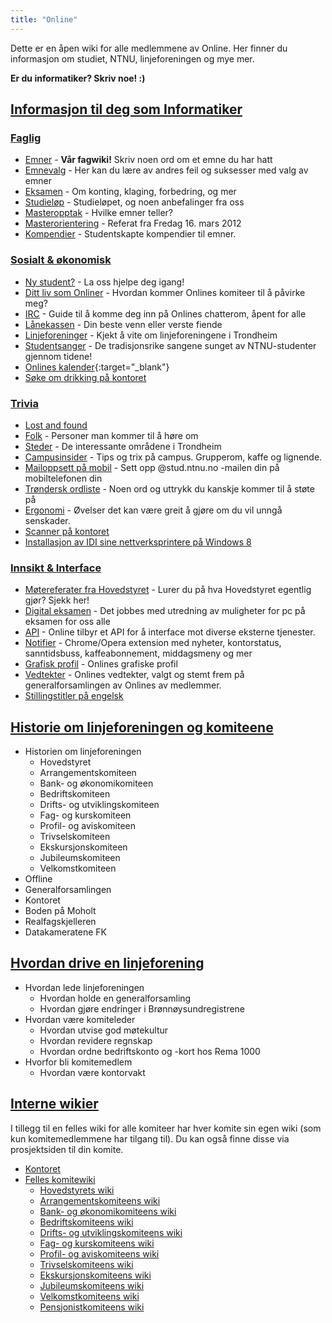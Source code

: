 ```yaml
---
title: "Online"
---
```


Dette er en åpen wiki for alle medlemmene av Online. Her finner du informasjon om studiet, NTNU, linjeforeningen og mye mer.

**Er du informatiker? Skriv noe! :)**

[Informasjon til deg som Informatiker](/wiki/online/info/)
----------------------------------------------------------

### [Faglig](/wiki/online/info/faglig/)

- [Emner](/wiki/online/info/faglig/emner/) - **Vår fagwiki!** Skriv noen ord om et emne du har hatt
- [Emnevalg](/wiki/online/info/faglig/emnevalg/) - Her kan du lære av andres feil og suksesser med valg av emner
- [Eksamen](/wiki/online/info/faglig/eksamen/) - Om konting, klaging, forbedring, og mer
- [Studieløp](/wiki/online/info/faglig/studielop/) - Studieløpet, og noen anbefalinger fra oss
- [Masteropptak](/wiki/online/info/faglig/masteropptak/) - Hvilke emner teller?
- [Masterorientering](/wiki/online/info/faglig/masterorientering/) - Referat fra Fredag 16. mars 2012
- [Kompendier](/wiki/online/info/faglig/kompendier/) - Studentskapte kompendier til emner.

### [Sosialt & økonomisk](/wiki/online/info/sosialt-og-okonomisk/)

- [Ny student?](/wiki/online/info/sosialt-og-okonomisk/ny-student/) - La oss hjelpe deg igang!
- [Ditt liv som Onliner](/wiki/online/info/sosialt-og-okonomisk/ditt-liv-som-onliner/) - Hvordan kommer Onlines komiteer til å påvirke meg?
- [IRC](/wiki/online/info/sosialt-og-okonomisk/irc/) - Guide til å komme deg inn på Onlines chatterom, åpent for alle
- [Lånekassen](/wiki/online/info/sosialt-og-okonomisk/lanekassen/) - Din beste venn eller verste fiende
- [Linjeforeninger](/wiki/online/info/sosialt-og-okonomisk/linjeforeninger/) - Kjekt å vite om linjeforeningene i Trondheim
- [Studentsanger](/wiki/online/info/sosialt-og-okonomisk/studentsanger/) - De tradisjonsrike sangene sunget av NTNU-studenter gjennom tidene!
- [Onlines kalender](https://www.google.com/calendar/embed?src=54v6g4v6r46qi4asf7lh5j9pcs%40group.calendar.google.com&ctz=Europe/Oslo){:target="_blank"}
- [Søke om drikking på kontoret](/wiki/online/info/sosialt-og-okonomisk/soke-om-drikking-pa-kontoret/)

### [Trivia](/wiki/online/info/trivia/)

- [Lost and found](/wiki/online/info/trivia/lost-and-found/)
- [Folk](/wiki/online/info/trivia/folk/) - Personer man kommer til å høre om
- [Steder](/wiki/online/info/trivia/steder/) - De interessante områdene i Trondheim
- [Campusinsider](/wiki/online/info/trivia/campusinsider/) - Tips og trix på campus. Grupperom, kaffe og lignende.
- [Mailoppsett på mobil](/wiki/online/info/trivia/mailoppsett-pa-mobil/) - Sett opp @stud.ntnu.no -mailen din på mobiltelefonen din
- [Trøndersk ordliste](/wiki/online/info/trivia/trondersk-ordliste/) - Noen ord og uttrykk du kanskje kommer til å støte på
- [Ergonomi](/wiki/online/info/trivia/ergonomi/) - Øvelser det kan være greit å gjøre om du vil unngå senskader.
- [Scanner på kontoret](/wiki/online/info/trivia/scanner-pa-kontoret/)
- [Installasjon av IDI sine nettverksprintere på Windows 8](/wiki/online/info/trivia/nettverksprintere-win8/)

### [Innsikt & Interface](/wiki/online/info/innsikt-og-interface/)

- [Møtereferater fra Hovedstyret](/wiki/online/info/innsikt-og-interface/motereferater-fra-hovedstyret/) - Lurer du på hva Hovedstyret egentlig gjør? Sjekk her!
- [Digital eksamen](/wiki/online/info/innsikt-og-interface/digital-eksamen/) - Det jobbes med utredning av muligheter for pc på eksamen for oss alle
- [API](/wiki/online/info/innsikt-og-interface/api/) - Online tilbyr et API for å interface mot diverse eksterne tjenester.
- [Notifier](/wiki/online/info/innsikt-og-interface/notifier/) - Chrome/Opera extension med nyheter, kontorstatus, sanntidsbuss, kaffeabonnement, middagsmeny og mer
- [Grafisk profil](/wiki/online/info/innsikt-og-interface/grafisk-profil/) - Onlines grafiske profil
- [Vedtekter](/wiki/online/info/innsikt-og-interface/vedtekter/) - Onlines vedtekter, valgt og stemt frem på generalforsamlingen av Onlines av medlemmer.
- [Stillingstitler på engelsk](/wiki/online/info/innsikt-og-interface/stillingstitler-pa-engelsk/)

[Historie om linjeforeningen og komiteene](/wiki/online/historie/)
----------------------------------------

- Historien om linjeforeningen
    - Hovedstyret
    - Arrangementskomiteen
    - Bank- og økonomikomiteen
    - Bedriftskomiteen
    - Drifts- og utviklingskomiteen
    - Fag- og kurskomiteen
    - Profil- og aviskomiteen
    - Trivselskomiteen
    - Ekskursjonskomiteen
    - Jubileumskomiteen
    - Velkomstkomiteen
- Offline
- Generalforsamlingen
- Kontoret
- Boden på Moholt
- Realfagskjelleren
- Datakameratene FK

[Hvordan drive en linjeforening](/wiki/online/hvordan-drive-en-linjeforening/)
------------------------------

- Hvordan lede linjeforeningen
    - Hvordan holde en generalforsamling
    - Hvordan gjøre endringer i Brønnøysundregistrene
- Hvordan være komiteleder
    - Hvordan utvise god møtekultur
    - Hvordan revidere regnskap
    - Hvordan ordne bedriftskonto og -kort hos Rema 1000
- Hvorfor bli komitemedlem
    - Hvordan være kontorvakt

[Interne wikier](/wiki/)
--------------

I tillegg til en felles wiki for alle komiteer har hver komite sin egen wiki (som kun komitemedlemmene har tilgang til).
Du kan også finne disse via prosjektsiden til din komite.

- [Kontoret](/wiki/komiteer/kontoret/)
- [Felles komitewiki](/wiki/komiteer/)
    - [Hovedstyrets wiki](/wiki/komiteer/hovedstyret/)
    - [Arrangementskomiteens wiki](/wiki/komiteer/arrkom/)
    - [Bank- og økonomikomiteens wiki](/wiki/komiteer/bankom/)
    - [Bedriftskomiteens wiki](/wiki/komiteer/bedkom/)
    - [Drifts- og utviklingskomiteens wiki](/wiki/komiteer/dotkom/)
    - [Fag- og kurskomiteens wiki](/wiki/komiteer/fagkom/)
    - [Profil- og aviskomiteens wiki](/wiki/komiteer/prokom/)
    - [Trivselskomiteens wiki](/wiki/komiteer/trikom/)
    - [Ekskursjonskomiteens wiki](/wiki/komiteer/ekskom/)
    - [Jubileumskomiteens wiki](/wiki/komiteer/jubkom/)
    - [Velkomstkomiteens wiki](/wiki/komiteer/velkom/)
    - [Pensjonistkomiteens wiki](/wiki/komiteer/pankom/)
